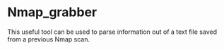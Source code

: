 # Nmap_grabber
This useful tool can be used to parse information out of a text file saved from a previous Nmap scan. 

